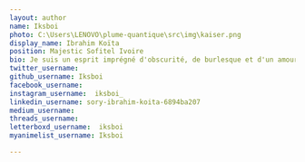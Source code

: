 ```yaml
---
layout: author
name: Iksboi
photo: C:\Users\LENOVO\plume-quantique\src\img\kaiser.png
display_name: Ibrahim Koïta
position: Majestic Sofitel Ivoire
bio: Je suis un esprit imprégné d'obscurité, de burlesque et d'un amour profond pour le médiéval. Mon âme vibre au diapason de l'émotionnellement intense, trouvant refuge dans des œuvres comme le captivant Bloodborne, les aventures du sorceleur de Riv, les mots insondables de Kafka et l'impact viscéral de Hara-Kiri(1962). Mon dessein ? Vous partager ma fascination pour les univers complexes et labyrinthique, où le mystère et la profondeur se conjuguent en une symphonie envoûtante qui frôle la folie.
twitter_username:   
github_username: Iksboi   
facebook_username:  
instagram_username:  iksboi_
linkedin_username: sory-ibrahim-koita-6894ba207
medium_username: 
threads_username:  
letterboxd_username:  iksboi
myanimelist_username: Iksboi

---
```



